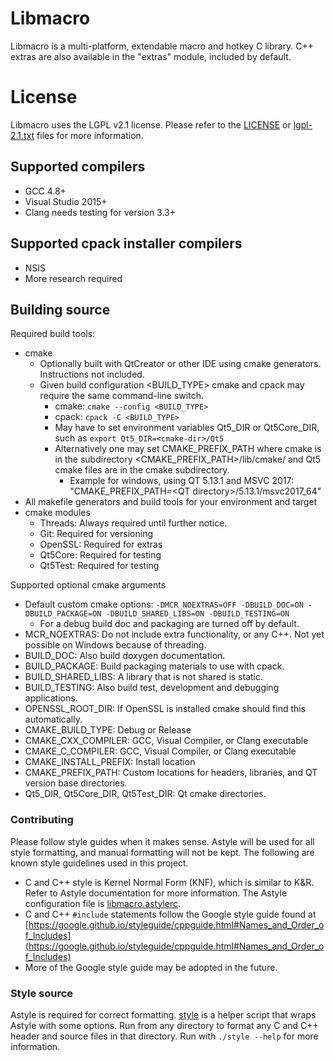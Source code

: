 # Libmacro #

 Libmacro is a multi-platform, extendable macro and hotkey C library.  C++
 extras are also available in the "extras" module, included by default.

# License #

 Libmacro uses the LGPL v2.1 license.  Please refer to the [LICENSE](./LICENSE)
 or [lgpl-2.1.txt](./lgpl-2.1.txt) files for more information.

## Supported compilers ##

 * GCC 4.8+
 * Visual Studio 2015+
 * Clang needs testing for version 3.3+

## Supported cpack installer compilers ##

 * NSIS
 * More research required

## Building source ##

 Required build tools:

 * cmake
   * Optionally built with QtCreator or other IDE using cmake generators.
   Instructions not included.
   * Given build configuration \<BUILD_TYPE\> cmake and cpack may require the
   same command-line switch.
     * cmake: `cmake --config <BUILD_TYPE>`
     * cpack: `cpack -C <BUILD_TYPE>`
	 * May have to set environment variables Qt5_DIR or Qt5Core_DIR, such as
	 `export Qt5_DIR=<cmake-dir>/Qt5`
	 * Alternatively one may set CMAKE_PREFIX_PATH where cmake is in the
	 subdirectory \<CMAKE_PREFIX_PATH\>/lib/cmake/ and Qt5 cmake files are in
	 the cmake subdirectory.
	   * Example for windows, using QT 5.13.1 and MSVC 2017:
	   "CMAKE_PREFIX_PATH=\<QT directory\>/5.13.1/msvc2017_64"
 * All makefile generators and build tools for your environment and target
 * cmake modules
   * Threads: Always required until further notice.
   * Git: Required for versioning
   * OpenSSL: Required for extras
   * Qt5Core: Required for testing
   * Qt5Test: Required for testing

 Supported optional cmake arguments

 * Default custom cmake options: `-DMCR_NOEXTRAS=OFF -DBUILD_DOC=ON
 -DBUILD_PACKAGE=ON -DBUILD_SHARED_LIBS=ON -DBUILD_TESTING=ON`
   * For a debug build doc and packaging are turned off by default.
 * MCR_NOEXTRAS: Do not include extra functionality, or any C++.  Not yet
 possible on Windows because of threading.
 * BUILD_DOC: Also build doxygen documentation.
 * BUILD_PACKAGE: Build packaging materials to use with cpack.
 * BUILD_SHARED_LIBS: A library that is not shared is static.
 * BUILD_TESTING: Also build test, development and debugging
 applications.
 * OPENSSL_ROOT_DIR: If OpenSSL is installed cmake should find this
 automatically.
 * CMAKE_BUILD_TYPE: Debug or Release
 * CMAKE_CXX_COMPILER: GCC, Visual Compiler, or Clang executable
 * CMAKE_C_COMPILER: GCC, Visual Compiler, or Clang executable
 * CMAKE_INSTALL_PREFIX: Install location
 * CMAKE_PREFIX_PATH: Custom locations for headers, libraries, and QT version
 base directories.
 * Qt5_DIR, Qt5Core_DIR, Qt5Test_DIR: Qt cmake directories.

### Contributing ###

 Please follow style guides when it makes sense.  Astyle will be used for all
 style formatting, and manual formatting will not be kept.  The following are
 known style guidelines used in this project.
 * C and C++ style is Kernel Normal Form (KNF), which is similar to K&R.  Refer
 to Astyle documentation for more information.  The Astyle configuration file
 is [libmacro.astylerc](libmacro.astylerc).
 * C and C++ `#include` statements follow the Google style guide found at
 [https://google.github.io/styleguide/cppguide.html#Names_and_Order_of_Includes](https://google.github.io/styleguide/cppguide.html#Names_and_Order_of_Includes)
 * More of the Google style guide may be adopted in the future.

### Style source ###

 Astyle is required for correct formatting.  [style](./style) is a helper script
 that wraps Astyle with some options.  Run from any directory to format any C
 and C++ header and source files in that directory.  Run with `./style --help`
 for more information.
